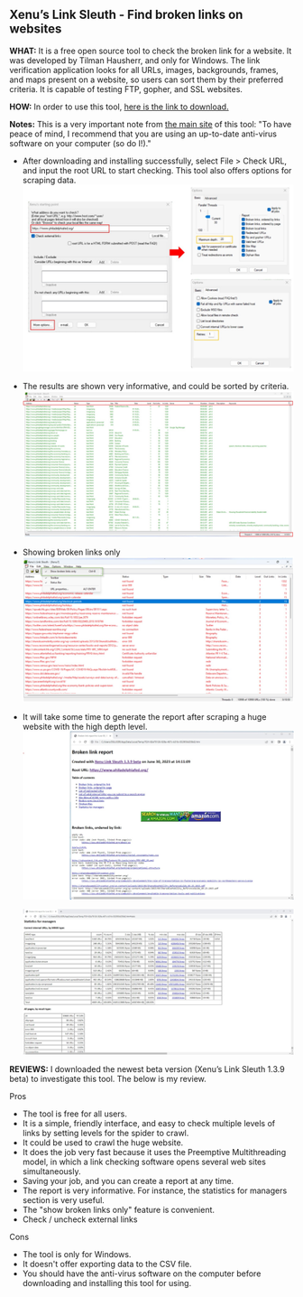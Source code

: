 ## Xenu’s Link Sleuth - Find broken links on websites
**WHAT:** It is a free open source tool to check the broken link for a website. It was developed by Tilman Hausherr, and only for Windows. 
The link verification application looks for all URLs, images, backgrounds, frames, and maps present on a website, so users can sort them by their preferred criteria. 
It is capable of testing FTP, gopher, and SSL websites. 

**HOW:** In order to use this tool, [here is the link to download.](http://home.snafu.de/tilman/xenulink.html#Download)

  **Notes:** This is a very important note from [the main site](http://home.snafu.de/tilman/xenulink.html) of this tool: "To have peace of mind, I recommend that you are using an up-to-date anti-virus software on your computer (so do I!)."

  - After downloading and installing successfully, select File > Check URL, and input the root URL to start checking. This tool also offers options for scraping data.
    ![Welcome and settings to start scraping](./images/Xenus%20Link%20Sleuth-1.jpg)

  - The results are shown very informative, and could be sorted by criteria.
    ![Results with crawling philadelphiafed](./images/Xenus%20Link%20Sleuth-2.jpg)

  - Showing broken links only
    ![View broken links only](./images/Xenus%20Link%20Sleuth-3.jpg)

  - It will take some time to generate the report after scraping a huge website with the high depth level.
    ![The generate report](./images/Xenus%20Link%20Sleuth-4.jpg)

    ![Statistics for managers](./images/Xenus%20Link%20Sleuth-5.jpg)

**REVIEWS:** I downloaded the newest beta version (Xenu’s Link Sleuth 1.3.9 beta) to investigate this tool. The below is my review.

Pros

  - The tool is free for all users.
  - It is a simple, friendly interface, and easy to check multiple levels of links by setting levels for the spider to crawl.
  - It could be used to crawl the huge website.
  - It does the job very fast because it uses the Preemptive Multithreading model, in which a link checking software opens several web sites simultaneously.
  - Saving your job, and you can create a report at any time. 
  - The report is very informative. For instance, the statistics for managers section is very useful.
  - The "show broken links only" feature is convenient.
  - Check / uncheck external links

Cons

  - The tool is only for Windows.
  - It doesn't offer exporting data to the CSV file.
  - You should have the anti-virus software on the computer before downloading and installing this tool for using.
